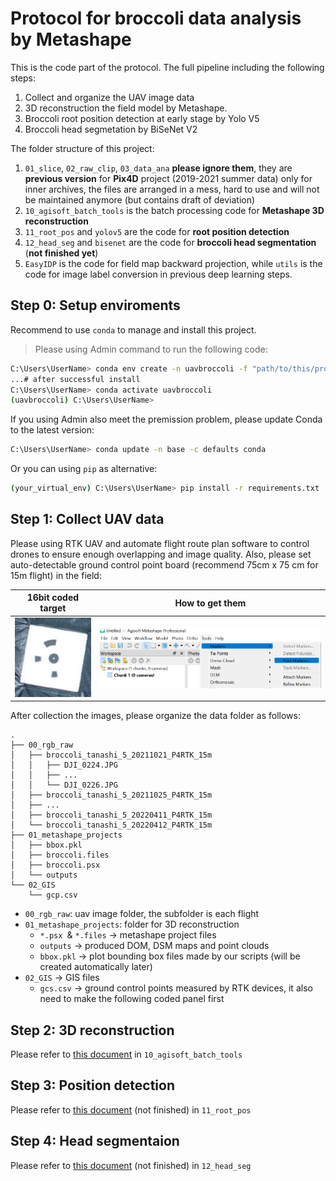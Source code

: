 # Protocol for broccoli data analysis by Metashape

This is the code part of the protocol. The full pipeline including the following steps:

1. Collect and organize the UAV image data
2. 3D reconstruction the field model by Metashape.
3. Broccoli root position detection at early stage by Yolo V5
4. Broccoli head segmetation by BiSeNet V2

The folder structure of this project:

1. `01_slice`, `02_raw_clip`, `03_data_ana` **please ignore them**, they are **previous version** for **Pix4D** project (2019-2021 summer data) only for inner archives, the files are arranged in a mess, hard to use and will not be maintained anymore (but contains draft of deviation)
2. `10_agisoft_batch_tools` is the batch processing code for **Metashape 3D reconstruction**
3. `11_root_pos` and `yolov5` are the code for **root position detection**
4. `12_head_seg` and `bisenet` are the code for **broccoli head segmentation** (**not finished yet**)
5. `EasyIDP` is the code for field map backward projection, while `utils` is the code for image label conversion in previous deep learning steps.

## Step 0: Setup enviroments

Recommend to use `conda` to manage and install this project.

> Please using Admin command to run the following code:

```bash
C:\Users\UserName> conda env create -n uavbroccoli -f "path/to/this/project/conda_requirements.yml"
...# after successful install
C:\Users\UserName> conda activate uavbroccoli
(uavbroccoli) C:\Users\UserName> 
```

If you using Admin also meet the premission problem, please update Conda to the latest version:

```bash
C:\Users\UserName> conda update -n base -c defaults conda
```

Or you can using `pip` as alternative:

```bash
(your_virtual_env) C:\Users\UserName> pip install -r requirements.txt
```

## Step 1: Collect UAV data

Please using RTK UAV and automate flight route plan software to control drones to ensure enough overlapping and image quality. Also, please set auto-detectable ground control point board (recommend 75cm x 75 cm for 15m flight) in the field:

| 16bit coded target                                                    | How to get them                                     |
| --------------------------------------------------------------------- | --------------------------------------------------- |
| ![image.png](assets/image-20220115140256-1el73jh.png "16bit coded target") | ![image.png](assets/image-20220120155355-33kjop8.png) |

After collection the images, please organize the data folder as follows:

```plaintxt
.
├── 00_rgb_raw
│   ├── broccoli_tanashi_5_20211021_P4RTK_15m
│   │   ├── DJI_0224.JPG
│   │   ├── ...
│   │   └── DJI_0226.JPG
│   ├── broccoli_tanashi_5_20211025_P4RTK_15m
│   ├── ...
│   ├── broccoli_tanashi_5_20220411_P4RTK_15m
│   └── broccoli_tanashi_5_20220412_P4RTK_15m
├── 01_metashape_projects
│   ├── bbox.pkl
│   ├── broccoli.files
│   ├── broccoli.psx
│   └── outputs
└── 02_GIS
    └── gcp.csv
```

* `00_rgb_raw`: uav image folder, the subfolder is each flight
* `01_metashape_projects`: folder for 3D reconstruction
  * `*.psx `& `*.files` -> metashape project files
  * `outputs` -> produced DOM, DSM maps and point clouds
  * `bbox.pkl` -> plot bounding box files made by our scripts (will be created automatically later)
* `02_GIS`  -> GIS files
  * `gcs.csv` -> ground control points measured by RTK devices, it also need to make the following coded panel first

## Step 2: 3D reconstruction

Please refer to [this document](10_agisoft_batch_tools/readme.md) in `10_agisoft_batch_tools`

## Step 3: Position detection

Please refer to [this document](11_root_pos/readme.md) (not finished) in `11_root_pos`

## Step 4: Head segmentaion

Please refer to [this document](12_head_seg/readme.md) (not finished) in `12_head_seg`
